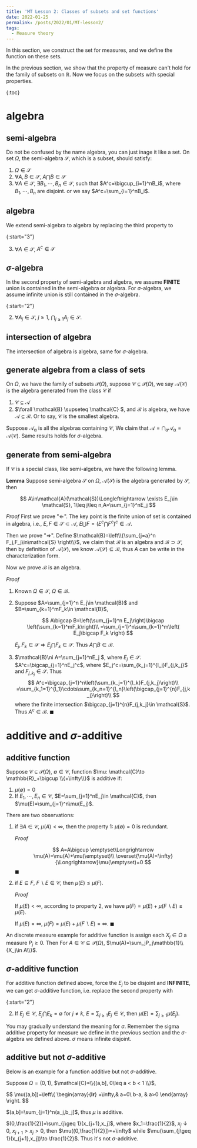 ```yaml
---
title: 'MT Lesson 2: Classes of subsets and set functions'
date: 2022-01-25
permalink: /posts/2022/01/MT-lesson2/
tags:
  - Measure theory
---
```


In this section, we construct the set for measures, and we define the function on these sets.

In the previous section, we show that the property of measure can't hold for the family of subsets on $\mathbb{R}$. Now we focus on the subsets with special properties.

{:toc}

# algebra 

## semi-algebra

Do not be confused by the name algebra, you can just inage it like a set. On set $\Omega$, the semi-algebra $\mathcal{S}$, which is a subset, should satisfy:

1. $\Omega \in \mathcal{S}$
2. $\forall A, B\in \mathcal{S}$, $A\bigcap B \in \mathcal{S}$
3. $\forall A\in \mathcal{S}$, $\exists B_1, \cdots, B_n \in \mathcal{S}$, such that $A^c=\bigcup_{i=1}^nB_i$, where $B_1,\cdots, B_n$ are disjoint. or we say $A^c=\sum_{i=1}^nB_i$.

## algebra

We extend semi-algebra to algebra by replacing the third property to 

{:start="3"}

3. $\forall A \in \mathcal{S}$, $A^c\in \mathcal{S}$

## $\sigma$-algebra

In the second property of semi-algebra and algebra, we assume **FINITE** union is contained in the semi-algebra or algebra. For $\sigma$-algebra, we assume infinite union is still contained in the $\sigma$-algebra.

{:start="2"}

2. $\forall A_j\in \mathcal{S}$, $j\geq 1$, $\bigcap_{j\geq 1}A_j \in \mathcal{S}$.

## intersection of algebra

The intersection of algebra is algebra, same for $\sigma$-algebra.

## generate algebra from a class of sets

On $\Omega$, we have the family of subsets $\mathcal{P}(\Omega)$, suppose $\mathcal{C}\subseteq \mathcal{P}(\Omega)$, we say $\mathcal{A}(\mathcal{C})$ is the algebra generated from the class $\mathcal{C}$ if

1. $\mathcal{C} \subseteq \mathcal{\mathcal{A}}$
2. $\forall \mathcal{B} \supseteq \mathcal{C} $, and $\mathcal{B}$ is algebra, we have $\mathcal{A}\subseteq \mathcal{B}$. Or to say, $\mathcal{C}$ is the smallest algebra.

Suppose $\mathcal{A_{\alpha}}$ is all the algebras containing $\mathcal{C}$, We claim that $\mathcal{A}=\bigcap_{\alpha}\mathcal{A_{\alpha}}=\mathcal{A}(\mathcal{C})$. Same results holds for $\sigma$-algebra.

## generate from semi-algebra

If $\mathcal{C}$ is a special class, like semi-algebra, we have the following lemma.

**Lemma** Suppose semi-algebra $\mathcal{S}$ on $\Omega$, $\mathcal{A}(\mathcal{S})$ is the algebra generated by $\mathcal{S}$, then


$$
A\in\mathcal{A}(\mathcal{S})\Longleftrightarrow
\exists E_j\in \mathcal{S}, 1\leq j\leq n,A=\sum_{j=1}^nE_j
$$

*Proof* First we prove "$\Longleftarrow$". The key point is the finite union of set is contained in algebra, i.e., $E,F\in \mathcal{S} \subset \mathcal{A}$, $E\bigcup F=(E^c\bigcap F^c)^c\in\mathcal{A}$. 

Then we prove "$\Longrightarrow$". Define $\mathcal{B}=\left\\{\sum_{j=a}^n F_j,F_j\in\mathcal{S} \right\\}$, we claim that $\mathcal{B}$ is an algebra and $\mathcal{B}\supset \mathcal{S}$, then by definition of $\mathcal{A}(\mathcal{S})$, we know $\mathcal{A}(\mathcal{S})\subseteq \mathcal{B}$, thus $A$ can be write in the characterization form.

Now we prove $\mathcal{B}$ is an algebra. 

*Proof*

1. Known $\Omega\in \mathcal{S}$, $\Omega \in \mathcal{B}$. 

2. Suppose $A=\sum_{j=1}^n E_j\in \mathcal{B}$ and $B=\sum_{k=1}^mF_k\in \mathcal{B}$, 

   
   $$
   A\bigcap B=\left(\sum_{j=1}^n E_j\right)\bigcap \left(\sum_{k=1}^mF_k\right)\\
   =\sum_{j=1}^n\sum_{k=1}^m\left( E_j\bigcap F_k \right)
   $$
   

   $E_j, F_k\in \mathcal{S}\Longrightarrow  E_j\bigcap F_k\in \mathcal{S}$. Thus $A\bigcap B\in \mathcal{B}$.

3. $\mathcal{B}\ni A=\sum_{j=1}^nE_j $, where $E_j\in \mathcal{S}$. $A^c=\bigcap_{j=1}^nE_j^c$, where $E_j^c=\sum_{k_j=1}^{l_j}F_{j,k_j}$ and $F_{j,k_j}\in \mathcal{S}$. Thus 
   $$
   A^c=\bigcap_{j=1}^n\left(\sum_{k_j=1}^{l_k}F_{j,k_j}\right)\\
   =\sum_{k_1=1}^{l_1}\cdots\sum_{k_n=1}^{l_n}\left(\bigcap_{j=1}^{n}F_{j,k_j}\right)\\
   $$
   where the finite intersection $\bigcap_{j=1}^{n}F_{j,k_j}\in \mathcal{S}$. Thus $A^c\in \mathcal{B}$. $\blacksquare$

# additive and $\sigma$-additive

## additive function

Suppose $\mathcal{C}\subseteq \mathcal{P}(\Omega)$, $\emptyset\in \mathcal{C}$, function $\mu: \mathcal{C}\to \mathbb{R}_+\bigcup \\{+\infty\\}$ is additive if:

1. $\mu(\emptyset)=0$
2. If $E_1,\cdots,E_n\in \mathcal{C}$, $E=\sum_{j=1}^nE_j\in \mathcal{C}$, then $\mu(E)=\sum_{j=1}^n\mu(E_j)$.

There are two observations:

1. if $\exists A\in \mathcal{C}$, $\mu(A)<\infty$, then the property 1: $\mu(\emptyset)=0$ is redundant.

   *Proof* 

   
   $$
   A=A\bigcup \emptyset\Longrightarrow \mu(A)=\mu(A)+\mu(\emptyset)\\
   \overset{\mu(A)<\infty}{\Longrightarrow}\mu(\emptyset)=0
   $$
   $\blacksquare$

2. if $E\subseteq F$, $F\backslash E\in \mathcal{C}$, then $\mu(E)\leq\mu(F)$.

   *Proof*

   If $\mu(E)<\infty$, according to property 2, we have $\mu(F)=\mu(E)+\mu(F\backslash E)\geq \mu(E)$.

   If $\mu(E)=\infty$, $\mu(F)=\mu(E)+\mu(F\backslash E)=\infty$. $\blacksquare$

An discrete measure example for additive function is assign each $X_j\in \Omega$ a measure $P_j\geq 0$. Then For $A\in \mathcal{C}\subseteq \mathcal{P}(\Omega)$, $\mu(A)=\sum_jP_j\mathbb{1}\\{X_j\in A\\}$.

## $\sigma$-additive function

For additive function defined above, force the $E_j$ to be disjoint and **INFINITE**, we can get $\sigma$-additive function, i.e. replace the second property with

{:start="2"}

2. If $E_j\in \mathcal{C}$, $E_j\bigcap E_k=\emptyset$ for $j\ne k$, $E=\sum_{j\geq 1}E_j\in \mathcal{C}$, then $\mu(E)=\sum_{j\geq 1}\mu(E_j)$.

You may gradually understand the meaning for $\sigma$. Remember the sigma additive property for measure we define in the previous section and the $\sigma$-algebra we defined above. $\sigma$ means infinite disjoint.

## additive but not $\sigma$-additive

Below is an example for a function additive but not $\sigma$-additive.

Suppose $\Omega=(0,1)$, $\mathcal{C}=\\{(a,b], 0\leq a < b < 1 \\}$,


$$
\mu((a,b])=\left\\{
\begin{array}{**lr**}
+\infty,& a=0\\
b-a, & a>0
\end{array}
\right.
$$


$(a,b]=\sum_{j=1}^n(a_j,b_j]$, thus $\mu$ is additive.

$(0,\frac{1}{2}]=\sum_{j\geq 1}(x_{j+1},x_j]$, where $x_1=\frac{1}{2}$, $x_j\downarrow0$, $x_{j+1}>x_j>0$, then $\mu((0,\frac{1}{2}])=+\infty$ while $\mu(\sum_{j\geq 1}(x_{j+1},x_j])\to \frac{1}{2}$. Thus it's not $\sigma$-additive.



